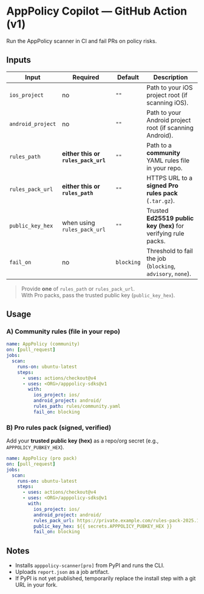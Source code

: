 # AppPolicy Copilot — GitHub Action (v1)

Run the AppPolicy scanner in CI and fail PRs on policy risks.

## Inputs

| Input            | Required | Default    | Description |
|------------------|----------|------------|-------------|
| `ios_project`    | no       | `""`       | Path to your iOS project root (if scanning iOS). |
| `android_project`| no       | `""`       | Path to your Android project root (if scanning Android). |
| `rules_path`     | **either this or `rules_pack_url`** | `""` | Path to a **community** YAML rules file in your repo. |
| `rules_pack_url` | **either this or `rules_path`** | `""` | HTTPS URL to a **signed Pro rules pack** (`.tar.gz`). |
| `public_key_hex` | when using `rules_pack_url` | `""` | Trusted **Ed25519 public key (hex)** for verifying rule packs. |
| `fail_on`        | no       | `blocking` | Threshold to fail the job (`blocking`, `advisory`, `none`). |

> Provide **one** of `rules_path` or `rules_pack_url`.  
> With Pro packs, pass the trusted public key (`public_key_hex`).

## Usage

### A) Community rules (file in your repo)

```yaml
name: AppPolicy (community)
on: [pull_request]
jobs:
  scan:
    runs-on: ubuntu-latest
    steps:
      - uses: actions/checkout@v4
      - uses: <ORG>/apppolicy-sdks@v1
        with:
          ios_project: ios/
          android_project: android/
          rules_path: rules/community.yaml
          fail_on: blocking
```

### B) Pro rules pack (signed, verified)

Add your **trusted public key (hex)** as a repo/org secret (e.g., `APPPOLICY_PUBKEY_HEX`).

```yaml
name: AppPolicy (pro pack)
on: [pull_request]
jobs:
  scan:
    runs-on: ubuntu-latest
    steps:
      - uses: actions/checkout@v4
      - uses: <ORG>/apppolicy-sdks@v1
        with:
          ios_project: ios/
          android_project: android/
          rules_pack_url: https://private.example.com/rules-pack-2025.10.12.tar.gz
          public_key_hex: ${{ secrets.APPPOLICY_PUBKEY_HEX }}
          fail_on: blocking
```

## Notes
- Installs `apppolicy-scanner[pro]` from PyPI and runs the CLI.
- Uploads `report.json` as a job artifact.
- If PyPI is not yet published, temporarily replace the install step with a git URL in your fork.